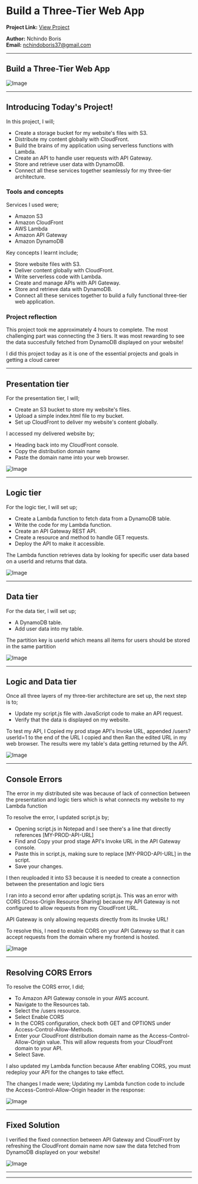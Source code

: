 # Build a Three-Tier Web App

**Project Link:** [View Project](http://learn.nextwork.org/projects/aws-compute-threetier)

**Author:** Nchindo Boris  
**Email:** nchindoboris37@gmail.com

---

## Build a Three-Tier Web App

![Image](http://learn.nextwork.org/soothed_rose_serene_peach/uploads/aws-compute-threetier_2b3c4d5e)

---

## Introducing Today's Project!

In this project, I will;
- Create a storage bucket for my website's files with S3.
- Distribute my content globally with CloudFront.
- Build the brains of my application using serverless functions with Lambda.
- Create an API to handle user requests with API Gateway.
- Store and retrieve user data with DynamoDB.
- Connect all these services together seamlessly for my three-tier architecture.

### Tools and concepts

Services I used were;
- Amazon S3
- Amazon CloudFront
- AWS Lambda
- Amazon API Gateway
- Amazon DynamoDB

Key concepts I learnt include;
- Store website files with S3.
- Deliver content globally with CloudFront.
- Write serverless code with Lambda.
- Create and manage APIs with API Gateway.
- Store and retrieve data with DynamoDB.
- Connect all these services together to build a fully functional three-tier web application.

### Project reflection

This project took me approximately 4 hours to complete. 
The most challenging part was connecting the 3 tiers. 
It was most rewarding to see the data succesfully fetched from DynamoDB displayed on your website!

I did this project today as it is one of the essential projects and goals in getting a cloud career

---

## Presentation tier

For the presentation tier, I will;
- Create an S3 bucket to store my website's files.
- Upload a simple index.html file to my bucket.
- Set up CloudFront to deliver my website's content globally.

I accessed my delivered website by;
- Heading back into my CloudFront console.
- Copy the distribution domain name
- Paste the domain name into your web browser.

![Image](http://learn.nextwork.org/soothed_rose_serene_peach/uploads/aws-compute-threetier_3a4b5c6d)

---

## Logic tier

For the logic tier, I will set up;
- Create a Lambda function to fetch data from a DynamoDB table.
- Write the code for my Lambda function.
- Create an API Gateway REST API.
- Create a resource and method to handle GET requests.
- Deploy the API to make it accessible.

The Lambda function retrieves data by looking for specific user data based on a userId and returns that data.

![Image](http://learn.nextwork.org/soothed_rose_serene_peach/uploads/aws-compute-threetier_6a7b8c9d)

---

## Data tier

For the data tier, I will set up;
- A DynamoDB table.
- Add user data into my table.

The partition key is userId which means all items for users should be stored in the same partition

![Image](http://learn.nextwork.org/soothed_rose_serene_peach/uploads/aws-compute-threetier_u1v2w3x4)

---

## Logic and Data tier

Once all three layers of my three-tier architecture are set up, the next step is to;
- Update my script.js file with JavaScript code to make an API request.
- Verify that the data is displayed on my website.

To test my API, I Copied my prod stage API's Invoke URL, appended /users?userId=1 to the end of the URL I copied and then Ran the edited URL in my web browser. 
The results were my table's data getting returned by the API.

![Image](http://learn.nextwork.org/soothed_rose_serene_peach/uploads/aws-compute-threetier_a112c3d5)

---

## Console Errors

The error in my distributed site was because of lack of connection between the presentation and logic tiers which is what connects my website to my Lambda function


To resolve the error, I updated script.js by;
- Opening script.js in Notepad and I see there's a line that directly references [MY-PROD-API-URL]
- Find and Copy your prod stage API's Invoke URL in the API Gateway console.
- Paste this in script.js, making sure to replace [MY-PROD-API-URL] in the script.
- Save your changes.

I then reuploaded it into S3 because it is needed to create a connection between the presentation and logic tiers

I ran into a second error after updating script.js. This was an error with CORS (Cross-Origin Resource Sharing)  because my API Gateway is not configured to allow requests from my CloudFront URL.

API Gateway is only allowing requests directly from its Invoke URL!

To resolve this, I need to enable CORS on your API Gateway so that it can accept requests from the domain where my frontend is hosted.

![Image](http://learn.nextwork.org/soothed_rose_serene_peach/uploads/aws-compute-threetier_a1b2c3d5)

---

## Resolving CORS Errors

To resolve the CORS error, I did;
- To Amazon API Gateway console in your AWS account.
- Navigate to the Resources tab.
- Select the /users resource.
- Select Enable CORS
- In the CORS configuration, check both GET and OPTIONS under Access-Control-Allow-Methods.
- Enter your CloudFront distribution domain name as the Access-Control-Allow-Origin value. This will allow requests from your CloudFront domain to your API.
- Select Save.

I also updated my Lambda function because After enabling CORS, you must redeploy your API for the changes to take effect. 

The changes I made were; Updating my Lambda function code to include the Access-Control-Allow-Origin header in the response:

![Image](http://learn.nextwork.org/soothed_rose_serene_peach/uploads/aws-compute-threetier_1qthryj2)

---

## Fixed Solution

I verified the fixed connection between API Gateway and CloudFront by refreshing the CloudFront domain name now saw the data fetched from DynamoDB displayed on your website!

![Image](http://learn.nextwork.org/soothed_rose_serene_peach/uploads/aws-compute-threetier_2b3c4d5e)

---

---

